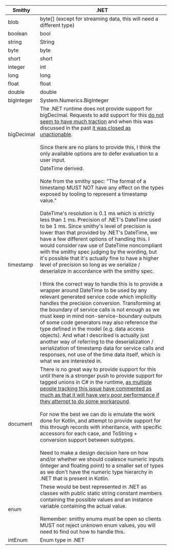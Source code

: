 | Smithy | .NET |
| ---- | ---- |
| blob | byte[] (except for streaming data, this will need a different type) |
| boolean | bool |
| string | String |
| byte | byte |
| short | short |
| integer | int |
| long | long |
| float | float |
| double | double |
| bigInteger | System.Numerics.BigInteger |
| bigDecimal | The .NET runtime does not provide support for bigDecimal. Requests to add support for this [do not seem to have much traction](https://github.com/dotnet/runtime/issues/20681) and when this was discussed in the past [it was closed as unactionable](https://github.com/dotnet/runtime/issues/20681).<br><br>Since there are no plans to provide this, I think the only available options are to defer evaluation to a user input. |
| timestamp | DateTime derived.<br><br>Note from the smithy spec: "The format of a timestamp MUST NOT have any effect on the types exposed by tooling to represent a timestamp value."<br><br>DateTime's resolution is 0.1 ms which is strictly less than 1 ms. Precision of .NET's DateTime used to be 1 ms. Since smithy's level of precision is lower than that provided by .NET's DateTime, we have a few different options of handling this. I would consider raw use of DateTime noncompliant with the smithy spec judging by the wording, but it's possible that it's actually fine to have a higher level of precision so long as we serialize / deserialize in accordance with the smithy spec.<br><br>I think the correct way to handle this is to provide a wrapper around DateTime to be used by any relevant generated service code which implicitly handles the precision conversion. Transforming at the boundary of service calls is not enough as we must keep in mind non-service-boundary outputs of some code generators may also reference the type defined in the model (e.g. data access objects). And what I described is actually just another way of referring to the deserialization / serialization of timestamp data for service calls and responses, not use of the time data itself, which is what we are interested in. |
| document | There is no great way to provide support for this until there is a stronger push to provide support for tagged unions in C# in the runtime, [as multiple people tracking this issue have commented as much as that it will have very poor performance if they attempt to do some workaround](https://github.com/dotnet/csharplang/issues/7544).<br><br>For now the best we can do is emulate the work done for Kotlin, and attempt to provide support for this through records with inheritance, with specific accessors for each case, and ToString + conversion support between subtypes.<br><br>Need to make a design decision here on how and/or whether we should coalesce numeric inputs (integer and floating point) to a smaller set of types as we don't have the numeric type hierarchy in .NET that is present in Kotlin. |
| enum | These would be best represented in .NET as classes with public static string constant members containing the possible values and an instance variable containing the actual value.<br><br>Remember: smithy enums must be open so clients MUST not reject unknown enum values, you will need to find out how to handle this. |
| intEnum | Enum type in .NET |

